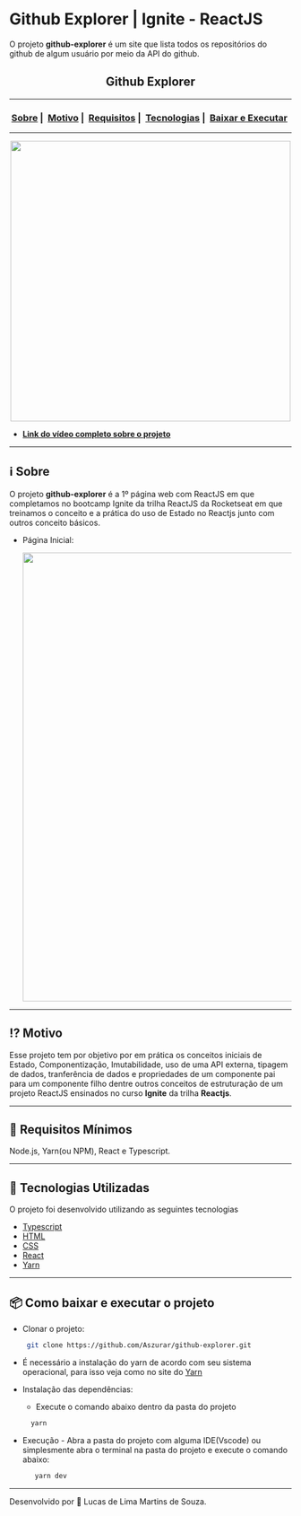 # Github Explorer | Ignite - ReactJS
 O projeto **github-explorer** é um site que lista todos os repositórios do github de algum usuário por meio da API do github.
<h2 align="center">Github Explorer</h2>

___

<h3 align="center">
  <a href="#information_source-sobre">Sobre</a>&nbsp;|&nbsp;
  <a href="#interrobang-motivo">Motivo</a>&nbsp;|&nbsp;
  <a href="#seedling-requisitos-mínimos">Requisitos</a>&nbsp;|&nbsp;
  <a href="#rocket-tecnologias-utilizadas">Tecnologias</a>&nbsp;|&nbsp;
  <a href="#package-como-baixar-e-executar-o-projeto">Baixar e Executar</a>&nbsp;
</h3>

___

<div align="center" ><img src="https://media.giphy.com/media/MXA87czObneQLHBF9W/giphy.gif" width="500"></div>

- [**Link do vídeo completo sobre o projeto**](https://www.youtube.com/watch?v=j8JBdu0Ei6s)

___

## :information_source: Sobre

O projeto **github-explorer** é a 1º página web com ReactJS em que completamos no bootcamp Ignite da trilha ReactJS da Rocketseat em que treinamos o conceito e a prática do uso de Estado no Reactjs junto com outros conceito básicos.

* Página Inicial:
 
  <img src="https://i.imgur.com/j34vYyz.png" width="800">   
___
## :interrobang: Motivo

Esse projeto tem por objetivo por em prática os conceitos iniciais de Estado, Componentização, Imutabilidade, uso de uma API externa, tipagem de dados, tranferência de dados e propriedades de um componente pai para um componente filho dentre outros conceitos de estruturação de um projeto ReactJS ensinados no curso **Ignite** da trilha **Reactjs**. 

___
## :seedling: Requisitos Mínimos

Node.js, Yarn(ou NPM), React e Typescript.

___
## :rocket: Tecnologias Utilizadas 

O projeto foi desenvolvido utilizando as seguintes tecnologias

- [Typescript](https://www.typescriptlang.org/)
- [HTML](https://developer.mozilla.org/pt-BR/docs/Web/HTML)
- [CSS](https://developer.mozilla.org/pt-BR/docs/Web/CSS)
- [React](https://pt-br.reactjs.org/)
- [Yarn](https://classic.yarnpkg.com/blog/2017/05/12/introducing-yarn/)
___
## :package: Como baixar e executar o projeto

  - Clonar o projeto:
    ```bash
     git clone https://github.com/Aszurar/github-explorer.git
    ```
  - É necessário a instalação do yarn de acordo com seu sistema operacional, para isso veja como no site do [Yarn](https://classic.yarnpkg.com/blog/2017/05/12/introducing-yarn/)
  - Instalação das dependências:
    - Execute o comando abaixo dentro da pasta do projeto 
    ```bash
      yarn
    ```
 
 - Execução - Abra a pasta do projeto com alguma IDE(Vscode) ou simplesmente abra o terminal na pasta do projeto e execute o comando abaixo:
    ```bash
       yarn dev
    ``` 
___
Desenvolvido por :star2: Lucas de Lima Martins de Souza.

